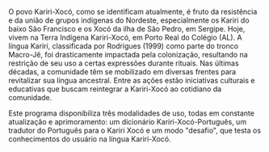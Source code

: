 O povo Kariri-Xocó, como se identificam atualmente, é fruto da resistência e da união de grupos indígenas do Nordeste, especialmente os Kariri do baixo São Francisco e os Xocó da ilha de São Pedro, em Sergipe. Hoje, vivem na Terra Indígena Kariri-Xocó, em Porto Real do Colégio (AL). A língua Kariri, classificada por Rodrigues (1999) como parte do tronco Macro-Jê, foi drasticamente impactada pela colonização, resultando na restrição de seu uso a certas expressões durante rituais. Nas últimas décadas, a comunidade têm se mobilizado em diversas frentes para revitalizar sua língua ancestral. Entre as ações estão iniciativas culturais e educativas que buscam reintegrar a Kariri-Xocó ao cotidiano da comunidade.

Este programa disponibiliza três modalidades de uso, todas em constante atualização e aprimoramento: um dicionário Kariri-Xocó-Português, um tradutor do Português para o Kariri Xocó e um modo "desafio", que testa os conhecimentos do usuário na língua Kariri-Xocó.

